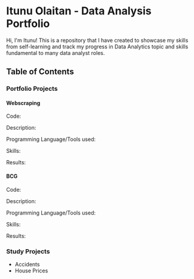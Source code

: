 # Itunu Olaitan - Data Analysis Portfolio

Hi, I'm Itunu! This is a repository that I have created to showcase my skills from self-learning and track my progress in Data Analytics topic and skills fundamental to many data analyst roles.


## Table of Contents



### Portfolio Projects

#### Webscraping 
Code: 

Description:

Programming Language/Tools used:

Skills:

Results: 





#### BCG
Code: 

Description:

Programming Language/Tools used:

Skills:

Results: 







### Study Projects
- Accidents
- House Prices
